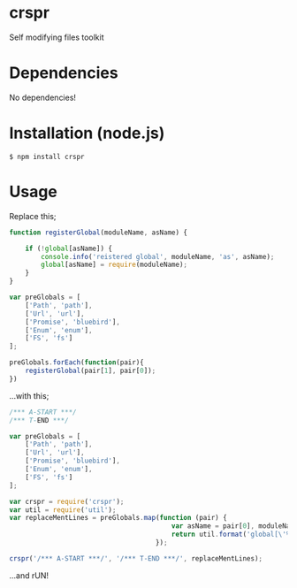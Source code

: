 # crspr
Self modifying files toolkit

# Dependencies
No dependencies!

# Installation (node.js)

    $ npm install crspr

# Usage
Replace this;
````js
function registerGlobal(moduleName, asName) {

    if (!global[asName]) {
        console.info('reistered global', moduleName, 'as', asName);
        global[asName] = require(moduleName);
    }
}

var preGlobals = [
    ['Path', 'path'],
    ['Url', 'url'],
    ['Promise', 'bluebird'],
    ['Enum', 'enum'],
    ['FS', 'fs']
];

preGlobals.forEach(function(pair){
    registerGlobal(pair[1], pair[0]);
})
````

...with this;
````js
/*** A-START ***/
/*** T-END ***/

var preGlobals = [
    ['Path', 'path'],
    ['Url', 'url'],
    ['Promise', 'bluebird'],
    ['Enum', 'enum'],
    ['FS', 'fs']
];

var crspr = require('crspr');
var util = require('util');
var replaceMentLines = preGlobals.map(function (pair) {
                                         var asName = pair[0], moduleName = pair[1];
                                         return util.format('global[\'%s\'] = require(\'%s\');', asName, moduleName);
                                     });

crspr('/*** A-START ***/', '/*** T-END ***/', replaceMentLines);
````
...and rUN!